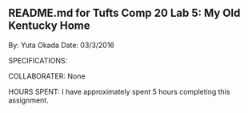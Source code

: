 ## README.md for Tufts Comp 20 Lab 5: My Old Kentucky Home

By: Yuta Okada
Date: 03/3/2016

SPECIFICATIONS:


COLLABORATER:
None

HOURS SPENT:
I have approximately spent 5 hours completing this assignment.
